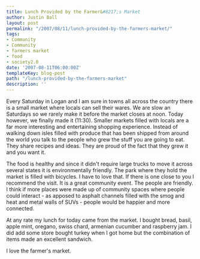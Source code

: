 ```yaml
---
title: Lunch Provided by the Farmer&#8217;s Market
author: Justin Ball
layout: post
permalink: "/2007/08/11/lunch-provided-by-the-farmers-market/"
tags:
- Community
- Community
- farmers market
- food
- society2.0
date: '2007-08-11T06:00:00Z'
templateKey: blog-post
path: "/lunch-provided-by-the-farmers-market"
description: ''
---
```


Every Saturday in Logan and I am sure in towns all across the country there is a small market where locals can sell their wares. We are slow an Saturdays so we rarely make it before the market closes at noon. Today however, we finally made it (11:30). Smaller markets filled with locals are a far more interesting and entertaining shopping experience. Instead of walking down isles filled with produce that has been shipped from around the world you talk to the people who grew the stuff you are going to eat. They share recipes and ideas. They are proud of the fact that they grew it and you want it.

The food is healthy and since it didn't require large trucks to move it across several states it is environmentally friendly. The park where they hold the market is filled with bicycles. I have to love that. If there is one close to you I recommend the visit. It is a great community event. The people are friendly. I think if more places were made up of community spaces where people could interact - as apposed to asphalt channels filled with the smog and heat and metal walls of SUVs - people would be happier and more connected.

At any rate my lunch for today came from the market. I bought bread, basil, apple mint, oregano, swiss chard, armenian cucumber and raspberry jam. I did add some store bought turkey when I got home but the combination of items made an excellent sandwich.

I love the farmer's market.
